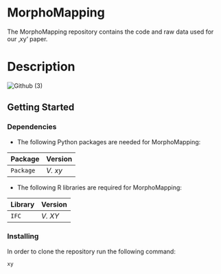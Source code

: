 # MorphoMapping

The MorphoMapping repository contains the code and raw data used for our ‚xy‘ paper. 

# Description
![Github (3)](https://github.com/Wguido/MorphoMapping/assets/117764795/213c9b12-6172-46c5-8885-1795ff663074)

## Getting Started

### Dependencies
* The following Python packages are needed for MorphoMapping:
  
| Package | Version |
| --- | --- |
| `Package` | *V. xy*  |

* The following R libraries  are required for MorphoMapping:
  
| Library | Version |
| --- | --- |
| `IFC` | *V. XY*  |

### Installing
In order to clone the repository run the following command: 
```
xy
```
